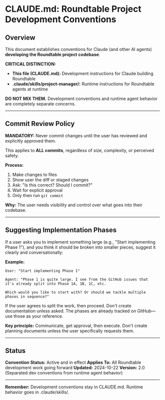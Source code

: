 # CLAUDE.md: Roundtable Project Development Conventions

## Overview

This document establishes conventions for Claude (and other AI agents) **developing the Roundtable project codebase**.

**CRITICAL DISTINCTION:**

- **This file (CLAUDE.md):** Development instructions for Claude building Roundtable
- **.claude/skills/project-manager/:** Runtime instructions for Roundtable agents at runtime

**DO NOT MIX THEM.** Development conventions and runtime agent behavior are completely separate concerns.

---

## Commit Review Policy

**MANDATORY:** Never commit changes until the user has reviewed and explicitly approved them.

This applies to **ALL commits**, regardless of size, complexity, or perceived safety.

**Process:**
1. Make changes to files
2. Show user the diff or staged changes
3. Ask: "Is this correct? Should I commit?"
4. Wait for explicit approval
5. Only then run `git commit`

**Why:** The user needs visibility and control over what goes into their codebase.

---

## Suggesting Implementation Phases

If a user asks you to implement something large (e.g., "Start implementing Phase 1"), and you think it should be broken into smaller pieces, suggest it clearly and conversationally:

**Example:**
```
User: "Start implementing Phase 1"

Agent: "Phase 1 is quite large. I see from the GitHub issues that
it's already split into Phase 1A, 1B, 1C, etc.

Which would you like to start with? Or should we tackle multiple
phases in sequence?"
```

If the user agrees to split the work, then proceed. Don't create documentation unless asked. The phases are already tracked on GitHub—use those as your reference.

**Key principle:** Communicate, get approval, then execute. Don't create planning documents unless the user specifically requests them.

---

## Status

**Convention Status:** Active and in effect
**Applies To:** All Roundtable development work going forward
**Updated:** 2024-10-22
**Version:** 2.0 (Separated dev conventions from runtime agent behavior)

---

**Remember:** Development conventions stay in CLAUDE.md. Runtime behavior goes in .claude/skills/.
